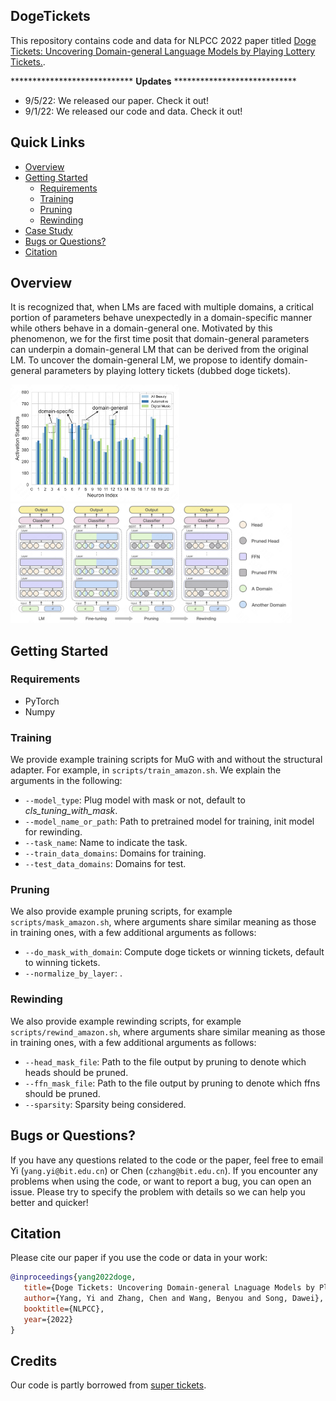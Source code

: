 ## DogeTickets

This repository contains code and data for NLPCC 2022 paper titled [Doge Tickets: Uncovering Domain-general Language Models by Playing Lottery Tickets.](https://arxiv.org/abs/2207.09638).

**************************** **Updates** ****************************

<!-- Thanks for your interest in our repo! -->

<!-- Probably you will think this as another *"empty"* repo of a preprint paper 🥱.
Wait a minute! The authors are working day and night 💪, to make the code and models available.
We anticipate the code will be out * **in one week** *. -->

* 9/5/22: We released our paper. Check it out!
* 9/1/22: We released our code and data. Check it out!

## Quick Links

  - [Overview](#overview)
  - [Getting Started](#getting-started)
    - [Requirements](#requirements)
    - [Training](#training)
    - [Pruning](#pruning)
    - [Rewinding](#rewinding)
  - [Case Study](#case-study)
  - [Bugs or Questions?](#bugs-or-questions)
  - [Citation](#citation)

## Overview

It is recognized that, when LMs are faced with multiple domains, a critical portion of parameters behave unexpectedly in a domain-specific manner while others behave in a domain-general one. Motivated by this phenomenon, we for the first time posit that domain-general parameters can underpin a domain-general LM that can be derived from the original LM. To uncover the domain-general LM, we propose to identify domain-general parameters by playing lottery tickets (dubbed doge tickets).

<img src="assets/motivation.png" width="270" alt="case" align=center/> <img src="assets/method.png" width="450" alt="case" align=center/>

## Getting Started

### Requirements

- PyTorch
- Numpy

### Training

We provide example training scripts for MuG with and without the structural adapter. For example, in `scripts/train_amazon.sh`. We explain the arguments in the following:
* `--model_type`: Plug model with mask or not, default to *cls_tuning_with_mask*.
* `--model_name_or_path`: Path to pretrained model for training, init model for rewinding.
* `--task_name`: Name to indicate the task.
* `--train_data_domains`: Domains for training.
* `--test_data_domains`: Domains for test.

### Pruning

We also provide example pruning scripts, for example `scripts/mask_amazon.sh`, where arguments share similar meaning as those in training ones, with a few additional arguments as follows:
* `--do_mask_with_domain`: Compute doge tickets or winning tickets, default to winning tickets.
* `--normalize_by_layer`: .

### Rewinding

We also provide example rewinding scripts, for example `scripts/rewind_amazon.sh`, where arguments share similar meaning as those in training ones, with a few additional arguments as follows:
* `--head_mask_file`: Path to the file output by pruning to denote which heads should be pruned.
* `--ffn_mask_file`: Path to the file output by pruning to denote which ffns should be pruned.
* `--sparsity`: Sparsity being considered.

## Bugs or Questions?

If you have any questions related to the code or the paper, feel free to email Yi (`yang.yi@bit.edu.cn`) or Chen (`czhang@bit.edu.cn`). If you encounter any problems when using the code, or want to report a bug, you can open an issue. Please try to specify the problem with details so we can help you better and quicker!

## Citation

Please cite our paper if you use the code or data in your work:

```bibtex
@inproceedings{yang2022doge,
   title={Doge Tickets: Uncovering Domain-general Lnaguage Models by Playing Lottery Tickets},
   author={Yang, Yi and Zhang, Chen and Wang, Benyou and Song, Dawei},
   booktitle={NLPCC},
   year={2022}
}
```

## Credits

Our code is partly borrowed from [super tickets](https://github.com/cliang1453/super-structured-lottery-tickets).
